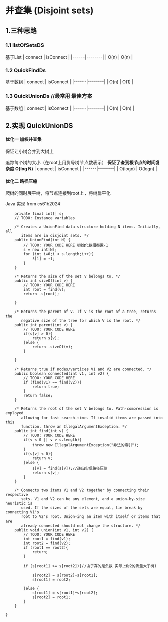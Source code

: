 # 并查集 (Disjoint sets)


## 1.三种思路
### 1.1 listOfSetsDS

基于List 
| connect | isConnect |
|------|--------|
| O(n) | O(n) |

### 1.2 QuickFindDs
基于数组 
| connect | isConnect |
|------|--------|
| O(n) | O(1) |

### 1.3 QuickUnionDs //最常用 最佳方案
基于数组 
| connect | isConnect |
|------|--------|
| O(n) | O(n) |


## 2.实现 QuickUnionDS

#### 优化一 加权并查集
保证让小树合并到大树上

追踪每个树的大小（在root上用负号树节点数表示）
**保证了查到根节点的时间复杂度 O(log N)**
| connect | isConnect |
|------|--------|
| O(logn) | O(logn) |

#### 优化二 路径压缩 
爬树的同时展平树，将节点连接到root上，将树扁平化

Java 实现  from cs61b2024

```public class UnionFind {
    private final int[] s;
    // TODO: Instance variables

    /* Creates a UnionFind data structure holding N items. Initially, all
       items are in disjoint sets. */
    public UnionFind(int N) {
        // TODO: YOUR CODE HERE 初始化数组都置-1
        s = new int[N];
        for (int i=0;i < s.length;i++){
            s[i] = -1;
        }
    }

    /* Returns the size of the set V belongs to. */
    public int sizeOf(int v) {
        // TODO: YOUR CODE HERE
        int root = find(v);
        return -s[root];

    }

    /* Returns the parent of V. If V is the root of a tree, returns the
       negative size of the tree for which V is the root. */
    public int parent(int v) {
        // TODO: YOUR CODE HERE
        if(s[v] > 0){
            return s[v];
        }else {
            return -sizeOf(v);
        }

    }

    /* Returns true if nodes/vertices V1 and V2 are connected. */
    public boolean connected(int v1, int v2) {
        // TODO: YOUR CODE HERE
        if (find(v1) == find(v2)){
            return true;
        }
        return false;
    }

    /* Returns the root of the set V belongs to. Path-compression is employed
       allowing for fast search-time. If invalid items are passed into this
       function, throw an IllegalArgumentException. */
    public int find(int v) {
        // TODO: YOUR CODE HERE
        if(v < 0 || v > s.length){
            throw new IllegalArgumentException("非法的索引");
        }
        if(s[v] < 0){
            return v;
        }else {
            s[v] = find(s[v]);//递归实现路径压缩
            return s[v];
        }
    }

    /* Connects two items V1 and V2 together by connecting their respective
       sets. V1 and V2 can be any element, and a union-by-size heuristic is
       used. If the sizes of the sets are equal, tie break by connecting V1's
       root to V2's root. Union-ing an item with itself or items that are
       already connected should not change the structure. */
    public void union(int v1, int v2) {
        // TODO: YOUR CODE HERE
        int root1 = find(v1);
        int root2 = find(v2);
        if (root1 == root2){
            return;
        }

        if (s[root1] >= s[root2]){//由于存的是负数 实际上树2的质量大于树1

            s[root2] = s[root2]+s[root1];
            s[root1] = root2;

        }else {
            s[root1] = s[root1]+s[root2];
            s[root2] = root1;
        }
    }

} 
```